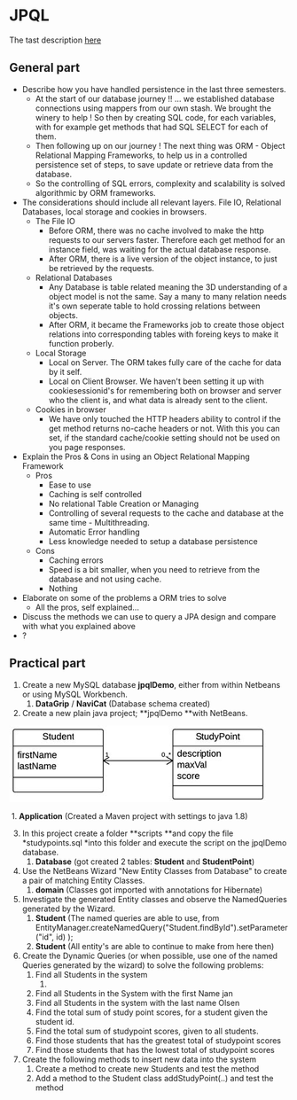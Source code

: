 # JPQL

The tast description [here]()

## General part

- Describe how you have handled persistence in the last three semesters. 
  - At the start of our database journey !! … we established database connections using mappers from our own stash. We brought the winery to help ! So then by creating SQL code, for each variables, with for example get methods that had SQL SELECT for each of them.
  - Then following up on our journey ! The next thing was ORM - Object Relational Mapping Frameworks, to help us in a controlled persistence set of steps, to save update or retrieve data from the database.
  - So the controlling of SQL errors, complexity and scalability is solved algorithmic by ORM frameworks.
- The considerations should include all relevant layers. File IO, Relational Databases, local storage and cookies in browsers.
  - The File IO
    - Before ORM, there was no cache involved to make the http requests to our servers faster. Therefore each get method for an instance field, was waiting for the actual database response.
    - After ORM, there is a live version of the object instance, to just be retrieved by the requests.
  - Relational Databases
    - Any Database is table related meaning the 3D understanding of a object model is not the same.  Say a many to many relation needs it's own seperate table to hold crossing relations between objects.
    - After ORM, it became the Frameworks job to create those object relations into corresponding tables with foreing keys to make it function proberly.
  - Local Storage
    - Local on Server. The ORM takes fully care of the cache for data by it self.
    - Local on Client Browser. We haven't been setting it up with cookiesessionid's for remembering both on browser and server who the client is, and what data is already sent to the client.
  - Cookies in browser
    - We have only touched the HTTP headers ability to control if the get method returns no-cache headers or not. With this you can set, if the standard cache/cookie setting should not be used on you page responses.
- Explain the Pros & Cons in using an Object Relational Mapping Framework 
  - Pros
    - Ease to use
    - Caching is self controlled
    - No relational Table Creation or Managing
    - Controlling of several requests to the cache and database at the same time - Multithreading.
    - Automatic Error handling 
    - Less knowledge needed to setup a database persistence
  - Cons
    - Caching errors
    - Speed is a bit smaller, when you need to retrieve from the database and not using cache.
    - Nothing
- Elaborate on some of the problems a ORM tries to solve 
  - All the pros, self explained...
-  Discuss the methods we can use to query a JPA design and compare with what you explained above 
  - ?

## Practical part

1. Create a new MySQL database **jpqlDemo**, either from within Netbeans or using MySQL Workbench.
   1. **DataGrip** / **NaviCat** (Database schema created)
2. Create a new plain java project; **jpqlDemo **with NetBeans.

![alt tag](images/exam-preparation_JPQL.jpg)

​	1. **Application** (Created a Maven project with settings to java 1.8)

3. In this project create a folder **scripts **and copy the file *studypoints.sql *into this folder and execute the script on the jpqlDemo database. 
   1. **Database** (got created 2 tables: **Student** and **StudentPoint**)
4. Use the NetBeans Wizard "New Entity Classes from Database" to create a pair of matching Entity Classes.
   1. **domain**  (Classes got imported with annotations for Hibernate)
5. Investigate the generated Entity classes and observe the NamedQueries generated by the Wizard. 
   1. **Student** (The named queries are able to use, from EntityManager.createNamedQuery("Student.findById").setParameter("id", id) );
   2. **Student** (All entity's are able to continue to make from here then)
6. Create the Dynamic Queries (or when possible, use one of the named Queries generated by the wizard) to solve the following problems: 
   1. Find all Students in the system
      1. ​
   2. Find all Students in the System with the first Name jan 
   3. Find all Students in the system with the last name Olsen 
   4. Find the total sum of study point scores, for a student given the student id. 
   5. Find the total sum of studypoint scores, given to all students. 
   6. Find those students that has the greatest total of studypoint scores 
   7. Find those students that has the lowest total of studypoint scores 
7. Create the following methods to insert new data into the system 
   1. Create a method to create new Students and test the method 
   2. Add a method to the Student class addStudyPoint(..) and test the method